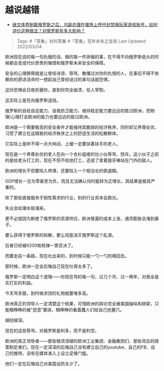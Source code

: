 # 越说越错
- [继文体界制裁俄罗斯之后，乌副总理在推特上呼吁封禁俄玩家游戏账号，如何评价这种做法？对俄罗斯有多大影响？](https://www.zhihu.com/question/519785203/answer/2373582002)

>Tags: #「答集」社科答集  #「答集」百年未有之变局
>Last Updated: 2022/03/04


欧洲现在说的每一句仇俄的话、做的每一件排俄的事，在不得不向俄罗斯低头的时候都会变成代价昂贵的悔恨和俄罗斯未来安全的保障。

安全的心理屏障就是让曾经诽谤、辱骂、散播过对你的仇恨的人，在事后不得不依赖你的原谅活命时一想起自己曾经说过的某句话就恐惧。

这份恐惧会日夜折磨你，直到你完全崩溃，任人宰割。

这实际上是在向俄罗斯送钱。

俄罗斯的自给自足能力、自我防卫能力、维持稳定能力要远远的胜过欧洲，而物理/心理打击欧洲的能力也要远远的胜过欧洲。

欧洲是一个需要极高的安全条件才能维持其脆弱的经济秩序，同时却又养尊处优、习惯了建立在这精致的经济秩序之上的舒适生活的松散群体。

它实际上是听不得一点大响动、上楼一定要扶着扶手的老人。

现在是一个养尊处优的老人在向一个衣衫褴褛的壮小伙辱骂、怒斥。这小伙子之前的是给老头打工的，现在不但不给他打工，还成了拿着狼牙棒站在门外的敌人。

欧洲的增长不但要陷入停滞，还要陷入一个相当长的倒退期。

GDP增长一旦为零甚至为负，而且无法确认何时能转为正增长，其结果是极其严重的。

除了那些直接服务于刚性需求的行业，别的行业资本会跑光。

失业会如潮水般涌来。

更不必提因为断绝了俄罗斯的资源供应，欧洲普遍的成本上涨，通货膨胀会淹到鼻子。

要么获得于俄罗斯的和解，要么彻底消灭俄罗斯这个乱源。

后者已经被6200枚核弹一票否决了。

而要走前一条路，现在吐出来的，到时候只能一勺一勺的咽回去。

那时候，欧洲一定会后悔自己现在吐得太多了。

俄罗斯一定明白这个道理——你现在骂的每一句，过几个月、过一两年，对我全是实打实的利益。

今天骂多狠，到时候求饶的礼物就要堆多高。

欧洲真正的领导人一定清楚这个结果，可惜欧洲的舆论完全被美国操纵和绑架，只能眼睁睁的被“民意“裹挟，眼睁睁的看着蠢人们给自己挖墓穴。

越挖越深。

现在的这些辱骂，对俄罗斯是利多，而不是利空。

欧洲的真正领导者——那些根须深植的欧洲工业集团、金融集团们、那些背后的政策制定者们，现在一定深深的后悔自己没有建立自己的youtube、自己的FB、自己的推特，没有在媒体准入上设立足够门槛。

他们一定在后悔自己对美国设防太少了。
